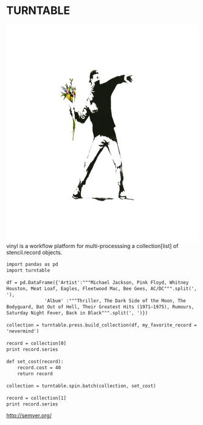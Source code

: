 TURNTABLE
=====================================================================================================

<img align="right" src="docs/stencil.jpeg" height="575" width="1400">

vinyl is a workflow platform for multi-processsing a collection[list] of stencil.record objects.



```
import pandas as pd
import turntable

df = pd.DataFrame({'Artist':"""Michael Jackson, Pink Floyd, Whitney Houston, Meat Loaf, Eagles, Fleetwood Mac, Bee Gees, AC/DC""".split(', '),
              'Album' :"""Thriller, The Dark Side of the Moon, The Bodyguard, Bat Out of Hell, Their Greatest Hits (1971–1975), Rumours, Saturday Night Fever, Back in Black""".split(', ')})

collection = turntable.press.build_collection(df, my_favorite_record = 'nevermind')

record = collection[0]
print record.series

def set_cost(record):
    record.cost = 40
    return record

collection = turntable.spin.batch(collection, set_cost)

record = collection[1]
print record.series
```

http://semver.org/